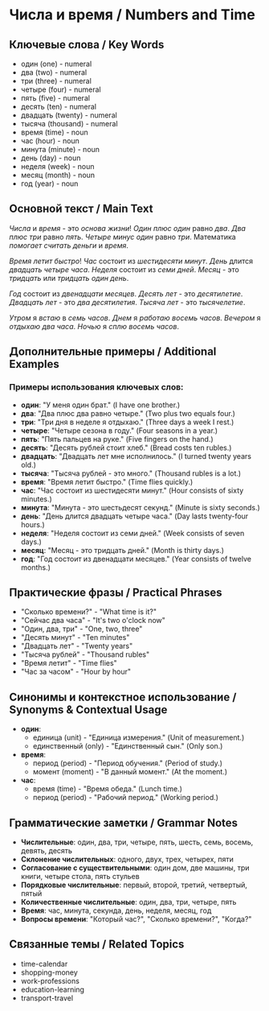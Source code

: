 # Числа и время / Numbers and Time

## Ключевые слова / Key Words
- один (one) - numeral
- два (two) - numeral
- три (three) - numeral
- четыре (four) - numeral
- пять (five) - numeral
- десять (ten) - numeral
- двадцать (twenty) - numeral
- тысяча (thousand) - numeral
- время (time) - noun
- час (hour) - noun
- минута (minute) - noun
- день (day) - noun
- неделя (week) - noun
- месяц (month) - noun
- год (year) - noun

## Основной текст / Main Text

*Числа* и *время* - это *основа* *жизни*! *Один* *плюс* *один* равно *два*. *Два* *плюс* *три* равно *пять*. *Четыре* *минус* *один* равно *три*. Математика *помогает* *считать* *деньги* и *время*.

*Время* *летит* *быстро*! *Час* состоит из *шестидесяти* *минут*. *День* длится *двадцать* *четыре* *часа*. *Неделя* состоит из *семи* *дней*. *Месяц* - это *тридцать* или *тридцать* *один* *день*.

*Год* состоит из *двенадцати* *месяцев*. *Десять* *лет* - это *десятилетие*. *Двадцать* *лет* - это *два* *десятилетия*. *Тысяча* *лет* - это *тысячелетие*.

*Утром* я *встаю* в *семь* *часов*. *Днем* я *работаю* *восемь* *часов*. *Вечером* я *отдыхаю* *два* *часа*. *Ночью* я *сплю* *восемь* *часов*.

## Дополнительные примеры / Additional Examples

### Примеры использования ключевых слов:
- **один**: "У меня один брат." (I have one brother.)
- **два**: "Два плюс два равно четыре." (Two plus two equals four.)
- **три**: "Три дня в неделе я отдыхаю." (Three days a week I rest.)
- **четыре**: "Четыре сезона в году." (Four seasons in a year.)
- **пять**: "Пять пальцев на руке." (Five fingers on the hand.)
- **десять**: "Десять рублей стоит хлеб." (Bread costs ten rubles.)
- **двадцать**: "Двадцать лет мне исполнилось." (I turned twenty years old.)
- **тысяча**: "Тысяча рублей - это много." (Thousand rubles is a lot.)
- **время**: "Время летит быстро." (Time flies quickly.)
- **час**: "Час состоит из шестидесяти минут." (Hour consists of sixty minutes.)
- **минута**: "Минута - это шестьдесят секунд." (Minute is sixty seconds.)
- **день**: "День длится двадцать четыре часа." (Day lasts twenty-four hours.)
- **неделя**: "Неделя состоит из семи дней." (Week consists of seven days.)
- **месяц**: "Месяц - это тридцать дней." (Month is thirty days.)
- **год**: "Год состоит из двенадцати месяцев." (Year consists of twelve months.)

## Практические фразы / Practical Phrases

- "Сколько времени?" - "What time is it?"
- "Сейчас два часа" - "It's two o'clock now"
- "Один, два, три" - "One, two, three"
- "Десять минут" - "Ten minutes"
- "Двадцать лет" - "Twenty years"
- "Тысяча рублей" - "Thousand rubles"
- "Время летит" - "Time flies"
- "Час за часом" - "Hour by hour"

## Синонимы и контекстное использование / Synonyms & Contextual Usage

- **один**: 
  - единица (unit) - "Единица измерения." (Unit of measurement.)
  - единственный (only) - "Единственный сын." (Only son.)
- **время**: 
  - период (period) - "Период обучения." (Period of study.)
  - момент (moment) - "В данный момент." (At the moment.)
- **час**: 
  - время (time) - "Время обеда." (Lunch time.)
  - период (period) - "Рабочий период." (Working period.)

## Грамматические заметки / Grammar Notes

- **Числительные**: один, два, три, четыре, пять, шесть, семь, восемь, девять, десять
- **Склонение числительных**: одного, двух, трех, четырех, пяти
- **Согласование с существительными**: один дом, две машины, три книги, четыре стола, пять стульев
- **Порядковые числительные**: первый, второй, третий, четвертый, пятый
- **Количественные числительные**: один, два, три, четыре, пять
- **Время**: час, минута, секунда, день, неделя, месяц, год
- **Вопросы времени**: "Который час?", "Сколько времени?", "Когда?"

## Связанные темы / Related Topics

- time-calendar
- shopping-money
- work-professions
- education-learning
- transport-travel

